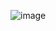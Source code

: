 ![image](https://note.youdao.com/yws/public/resource/40eb0f2a2bbd5ae78eb3afb88ee1c19d/xmlnote/44FA155CE0BC4B0D912F7D5FC9645839/8005)